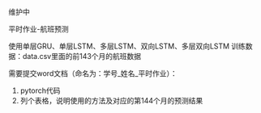 维护中

平时作业-航班预测

使用单层GRU、单层LSTM、多层LSTM、双向LSTM、多层双向LSTM
训练数据：data.csv里面的前143个月的航班数据

需要提交word文档（命名为：学号_姓名_平时作业）：
1. pytorch代码
2. 列个表格，说明使用的方法及对应的第144个月的预测结果

